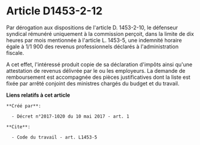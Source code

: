 # Article D1453-2-12

Par dérogation aux dispositions de l'article D. 1453-2-10, le défenseur syndical rémunéré uniquement à la commission perçoit,
dans la limite de dix heures par mois mentionnée à l'article L. 1453-5, une indemnité horaire égale à 1/1 900 des revenus
professionnels déclarés à l'administration fiscale. 

A cet effet, l'intéressé produit copie de sa déclaration d'impôts ainsi qu'une attestation de revenus délivrée par le ou les
employeurs. La demande de remboursement est accompagnée des pièces justificatives dont la liste est fixée par arrêté conjoint
des ministres chargés du budget et du travail.

**Liens relatifs à cet article**

	**Créé par**:

	  - Décret n°2017-1020 du 10 mai 2017 - art. 1

	**Cite**:

	  - Code du travail - art. L1453-5
